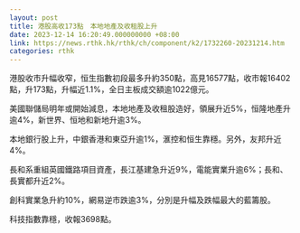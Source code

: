 ```yaml
---
layout: post
title: 港股高收173點　本地地產及收租股上升
date: 2023-12-14 16:20:49.000000000 +08:00
link: https://news.rthk.hk/rthk/ch/component/k2/1732260-20231214.htm
categories: rthk
---
```


港股收市升幅收窄，恒生指數初段最多升約350點，高見16577點，收市報16402點，升173點，升幅近1.1%，全日主板成交額逾1022億元。

美國聯儲局明年或開始減息，本地地產及收租股造好，領展升近5%，恒隆地產升逾4%，新世界、恒地和新地升逾3%。

本地銀行股上升，中銀香港和東亞升逾1%，滙控和恒生靠穩。另外，友邦升近4%。

長和系重組英國鐵路項目資產，長江基建急升近9%，電能實業升逾6%；長和、長實都升近2%。

創科實業急升約10%，網易逆市跌逾3%，分別是升幅及跌幅最大的藍籌股。

科技指數靠穩，收報3698點。
